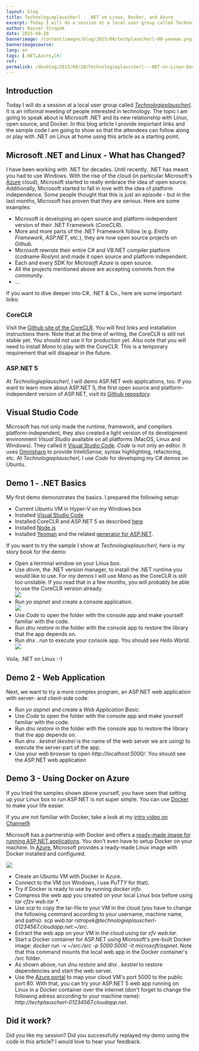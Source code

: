 ```yaml
---
layout: blog
title: Technologieplauscherl - .NET on Linux, Docker, and Azure
excerpt: Today I will do a session at a local user group called Technologieplauscherl. It is an informal meeting of people interested in technology. The topic I am going to speak about is Microsoft .NET and its new relationship with Linux, open source, and Docker.
author: Rainer Stropek
date: 2015-08-20
bannerimage: /content/images/blog/2015/08/techplauscherl-00-yeoman.png
bannerimagesource: 
lang: en
tags: [.NET,Azure,C#]
ref: 
permalink: /devblog/2015/08/20/Technologieplauscherl---NET-on-Linux-Docker-and-Azure
---
```


<h2>Introduction</h2><p>Today I will do a session at a local user group called <em><a href="http://technologieplauscherl.at/" target="_blank">Technologieplauscherl</a></em>. It is an informal meeting of people interested in technology. The topic I am going to speak about is Microsoft .NET and its new relationship with Linux, open source, and Docker. In this blog article I provide important links and the sample code I am going to show so that the attendees can follow along or play with .NET on Linux at home using this article as a starting point.</p><h2>Microsoft .NET and Linux - What has Changed?</h2><p>I have been working with .NET for decades. Until recently, .NET has meant you had to use Windows. With the rise of the cloud (in particular Microsoft's <a href="http://azure.microsoft.com" target="_blank">Azure</a> cloud), Microsoft started to really embrace the idea of open source. Additionally, Microsoft started to fall in love with the idea of platform independence. Some people thought that this is just an episode - but in the last months, Microsoft has proven that they are serious. Here are some examples:</p><ul>
  <li>Microsoft is developing an open source and platform-independent version of their .NET Framework (<em>CoreCLR</em>).</li>
  <li>More and more parts of the .NET Framework follow (e.g. <em>Entity Framework</em>, <em>ASP.NET</em>, etc.), they are now open source projects on Github.</li>
  <li>Microsoft rewrote their entire C# and VB.NET compiler platform (codname <em>Roslyn</em>) and made it open source and platform independent.</li>
  <li>Each and every SDK for <em>Microsoft Azure</em> is open source.</li>
  <li>All the projects mentioned above are accepting commits from the community.</li>
  <li>...</li>
</ul><p>If you want to dive deeper into C#, .NET &amp; Co., here are some important links:</p><h3>CoreCLR</h3><p>Visit the <a href="https://github.com/dotnet/coreclr" target="_blank">Github site of the CoreCLR</a>. You will find links and installation instructions there. Note that at the time of writing, the CoreCLR is still not stable yet. You should not use it for production yet. Also note that you will need to install <em>Mono</em> to play with the CoreCLR. This is a temporary requirement that will disapear in the future.</p><h3>ASP.NET 5</h3><p>At <em>Technologieplauscherl</em>, I will demo ASP.NET web applications, too. If you want to learn more about ASP.NET 5, the first open source and platform-independent version of ASP.NET, visit its <a href="https://github.com/aspnet/home" target="_blank">Github repository</a>.</p><h2>Visual Studio Code</h2><p>Microsoft has not only made the runtime, framework, and compilers platform-independent, they also created a light version of its development environment <em>Visual Studio</em> available on all platforms (MacOS, Linux and Windows). They called it <a href="https://code.visualstudio.com/" target="_blank">Visual Studio Code</a>. <em>Code</em> is not only an editor. It uses <a href="http://www.omnisharp.net/" target="_blank">Omnisharp</a> to provide IntelliSense, syntax highlighting, refactoring, etc. At <em>Technologieplauscherl</em>, I use <em>Code</em> for developing my C# demos on Ubuntu.</p><h2>Demo 1 - .NET Basics</h2><p>My first demo demonstrates the basics. I prepared the following setup:</p><ul>
  <li>Current Ubuntu VM in Hyper-V on my Windows box</li>
  <li>Installed <a href="https://code.visualstudio.com/" target="_blank">Visual Studio Code</a></li>
  <li>Installed CoreCLR and ASP.NET 5 as described <a href="https://github.com/aspnet/home" target="_blank">here</a></li>
  <li>Installed <a href="http://nodejs.org" target="_blank">Node.js</a></li>
  <li>Installed <a href="http://yeoman.io" target="_blank">Yeoman</a> and the related <a href="http://blogs.msdn.com/b/webdev/archive/2014/12/17/yeoman-generators-for-asp-net-vnext.aspx" target="_blank">generator for ASP.NET</a>.</li>
</ul><p>If you want to try the sample I show at <em>Technologieplauscherl</em>, here is my story book for the demo:</p><ul>
  <li>Open a terminal window on your Linux box.</li>
  <li>Use <em>dnvm</em>, the .NET version manager, to install the .NET runtime you would like to use. For my demos I will use Mono as the CoreCLR is still too unstable. If you read that in a few months, you will probably be able to use the CoreCLR version already.
<br /><img src="{{site.baseurl}}/content/images/blog/2015/08/techplauscherl-01-dnvm.png" /></li>
  <li>Run <em>yo aspnet</em> and create a console application.
<br /><img src="{{site.baseurl}}/content/images/blog/2015/08/techplauscherl-02-yeoman.png" /></li>
  <li>Use <em>Code</em> to open the folder with the console app and make yourself familiar with the code.</li>
  <li>Run <em>dnu restore</em> in the folder with the console app to restore the library that the app depends on.</li>
  <li>Run <em>dnx . run</em> to execute your console app. You should see <em>Hello World</em>.
<br /><img src="{{site.baseurl}}/content/images/blog/2015/08/techplauscherl-03-dnu-dnx.png" /></li>
</ul><p>Voila, .NET on Linux :-)</p><h2>Demo 2 - Web Application</h2><p>Next, we want to try a more complex program, an ASP.NET web application with server- and client-side code:</p><ul>
  <li>Run <em>yo aspnet</em> and create a <em>Web Application Basic</em>.</li>
  <li>Use <em>Code</em> to open the folder with the console app and make yourself familiar with the code.</li>
  <li>Run <em>dnu restore</em> in the folder with the console app to restore the library that the app depends on.</li>
  <li>Run <em>dnx . kestrel</em> (<em>kestrel</em> is the name of the web server we are using) to execute the server-part of the app.</li>
  <li>Use your web browser to open <em>http://localhost:5000/</em>. You should see the ASP.NET web application</li>
</ul><h2>Demo 3 - Using Docker on Azure</h2><p>If you tried the samples shown above yourself, you have seen that setting up your Linux box to run ASP.NET is not super simple. You can use <a href="https://docker.com" target="_blank">Docker</a> to make your life easier.</p><p class="showcase">If you are not familiar with Docker, take a look at my <a href="https://channel9.msdn.com/Series/Visual-Studio-Germany/How-to-Run-ASPNET-vNext-in-Azure-Using-Docker-Containers" target="_blank">intro video on Channel9</a>.</p><p>Microsoft has a partnership with Docker and offers a <a href="https://hub.docker.com/r/microsoft/aspnet/" target="_blank">ready-made image for running ASP.NET applications</a>. You don't even have to setup Docker on your machine. In <a href="http://azure.microsoft.com" target="_blank">Azure</a>, Microsoft provides a ready-made Linux image with Docker installed and configured.</p>

<a data-lightbox="techplauscherl-03" href="{{site.baseurl}}/content/images/blog/2015/08/techplauscherl-03-azure.png"><img src="{{site.baseurl}}/content/images/blog/2015/08/techplauscherl-03-azure.png" /></a>

<ul>
  <li>Create an Ubuntu VM with Docker in Azure.</li>
  <li>Connect to the VM (on Windows, I use <em>PuTTY</em> for that).</li>
  <li>Try if Docker is ready to use by running <em>docker info</em>.</li>
  <li>Compress the web app you created on your local Linux box before using <em>tar cfzv web.tar *</em>.</li>
  <li>Use <em>scp</em> to copy the tar-file to your VM in the cloud (you have to change the following command according to your username, machine name, and paths): <em>scp web.tar rstropek@technologieplauscherl-01234567.cloudapp.net:~/src</em>.</li>
  <li>Extract the web app on your VM in the cloud using <em>tar xfv web.tar</em>.</li>
  <li>Start a Docker container for ASP.NET using Microsoft's pre-built Docker image: <em>docker run -v ~/src:/src -p 5000:5000 -it microsoft/aspnet</em>. Note that this command mounts the local web app in the Docker container's <em>/src</em> folder.</li>
  <li>As shown above, run <em>dnu restore</em> and <em>dnx . kestrel</em> to restore dependencies and start the web server.</li>
  <li>Use the <a href="https://portal.azure.com" target="_blank">Azure portal</a> to map your cloud VM's port 5000 to the public port 80. With that, you can try your ASP.NET 5 web app running on Linux in a Docker container over the internet (don't forget to change the following adress according to your machine name): <em>http://techplauscherl-01234567.cloudapp.net</em>.</li>
</ul><h2>Did it work?</h2><p>Did you like my session? Did you successfully replayed my demo using the code in this article? I would love to hear your feedback.</p>